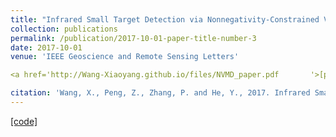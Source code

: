 ```yaml
---
title: "Infrared Small Target Detection via Nonnegativity-Constrained Variational Mode Decomposition"
collection: publications
permalink: /publication/2017-10-01-paper-title-number-3
date: 2017-10-01
venue: 'IEEE Geoscience and Remote Sensing Letters'

<a href='http://Wang-Xiaoyang.github.io/files/NVMD_paper.pdf       '>[paper]</a>

citation: 'Wang, X., Peng, Z., Zhang, P. and He, Y., 2017. Infrared Small Target Detection via Nonnegativity-Constrained Variational Mode Decomposition. IEEE Geoscience and Remote Sensing Letters, 14(10), pp.1700-1704.'
---
```


<a href='http://Wang-Xiaoyang.github.io/files/NVMD_Wang.zip'>[code]</a>
